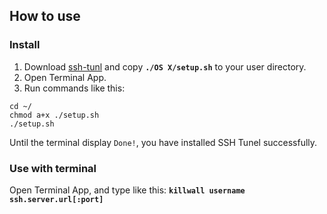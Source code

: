 ## How to use

### Install

1. Download [ssh-tunl](https://github.com/syi/ssh-tunel/archive/master.zip) and copy **`./OS X/setup.sh`** to your user directory.
2. Open Terminal App.
3. Run commands like this:

```
cd ~/
chmod a+x ./setup.sh
./setup.sh
```
Until the terminal display `Done!`, you have installed SSH Tunel successfully.

### Use with terminal

Open Terminal App, and type like this: **`killwall username ssh.server.url[:port]`**


